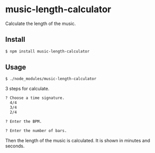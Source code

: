 # music-length-calculator

Calculate the length of the music.

## Install

```sh
$ npm install music-length-calculator
```

## Usage

``` sh
$ ./node_modules/music-length-calculator
```

3 steps for calculate.

```sh
? Choose a time signature.
  4/4
  3/4
  2/4
```

```sh
? Enter the BPM.
```

```sh
? Enter the number of bars.
```

Then the length of the music is calculated. It is shown in minutes and seconds.
